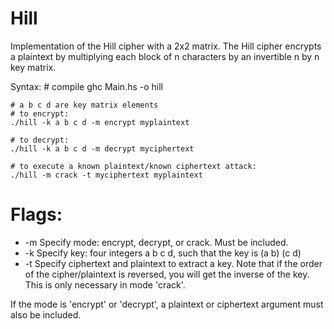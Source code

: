 # Hill

Implementation of the Hill cipher with a 2x2 matrix. The Hill cipher
encrypts a plaintext by multiplying each block of n characters by an
invertible n by n key matrix.

Syntax:
	# compile
	ghc Main.hs -o hill

	# a b c d are key matrix elements
	# to encrypt: 
	./hill -k a b c d -m encrypt myplaintext
	
	# to decrypt: 
	./hill -k a b c d -m decrypt myciphertext
	
	# to execute a known plaintext/known ciphertext attack:
	./hill -m crack -t myciphertext myplaintext


# Flags:

* -m	Specify mode: encrypt, decrypt, or crack. Must be included.
* -k	Specify key: four integers a b c d, such that the key is
			(a b)
			(c d)
* -t	Specify ciphertext and plaintext to extract a key. Note that
		if the order of the cipher/plaintext is reversed, you will get
		the inverse of the key. This is only necessary in mode
		'crack'.

If the mode is 'encrypt' or 'decrypt', a plaintext or ciphertext
argument must also be included.
